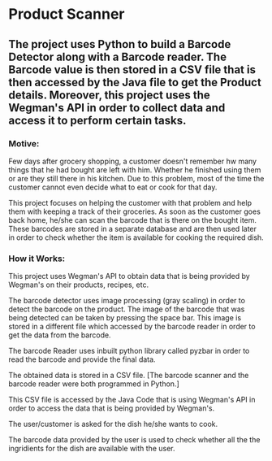 # Product Scanner
<h2>The project uses Python to build a Barcode Detector along with a Barcode reader. The Barcode value is then stored in a CSV file that is then accessed by the Java file to get the Product details. Moreover, this project uses the Wegman's API in order to collect data and access it to perform certain tasks.</h2>

<h3>Motive:</h3>
<p>Few days after grocery shopping, a customer doesn't remember hw many things that he had bought are left with him. Whether he finished using them or are they still there in his kitchen. Due to this problem, most of the time the customer cannot even decide what to eat or cook for that day. 
<p>This project focuses on helping the customer with that problem and help them with keeping a track of their groceries.
As soon as the customer goes back home, he/she can scan the barcode that is there on the bought item. These barcodes are stored in a separate database and are then used later in order to check whether the item is available for cooking the required dish.

<h3>How it Works: </h3>
<p>This project uses Wegman's API to obtain data that is being provided by Wegman's on their products, recipes, etc.
<p>The barcode detector uses image processing (gray scaling) in order to detect the barcode on the product. The image of the barcode that was being detected can be taken by pressing the space bar. This image is stored in a different file which accessed by the barcode reader in order to get the data from the barcode.
<p>The barcode Reader uses inbuilt python library called pyzbar in order to read the barcode and provide the final data. 
<p>The obtained data is stored in a CSV file.
[The barcode scanner and the barcode reader were both programmed in Python.]
<p>This CSV file is accessed by the Java Code that is using Wegman's API in order to access the data that is being provided by Wegman's. 
<p>The user/customer is asked for the dish he/she wants to cook.
<p>The barcode data provided by the user is used to check whether all the the ingridients for the dish are available with the user.
